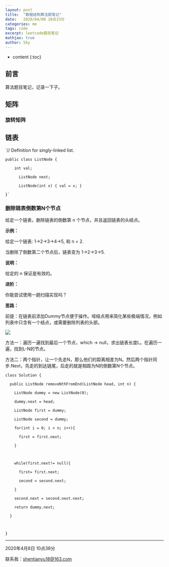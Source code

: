 ```yaml
---
layout: post
title:  "数据结构算法题笔记"
date:   2020/04/08 10点33分        
categories: me 
tags: code
excerpt: leetcode题目笔记
mathjax: true
author: Sky
---
```


* content
{:toc}

## 前言 ##
算法题目笔记，记录一下子。

## 矩阵 ##

### 旋转矩阵





## 链表 ##

`// Definition for singly-linked list.

  	public class ListNode {

   		int val;

 		  ListNode next;

  		  ListNode(int x) { val = x; }

  	}`

### 删除链表倒数第N个节点 ###
给定一个链表，删除链表的倒数第 n 个节点，并且返回链表的头结点。

**示例：**

给定一个链表: 1->2->3->4->5, 和 n = 2.

当删除了倒数第二个节点后，链表变为 1->2->3->5.

**说明：**

给定的 n 保证是有效的。

**进阶：**

你能尝试使用一趟扫描实现吗？

**思路：**

前提：在链表前添加Dummy节点便于操作。哑结点用来简化某些极端情况，例如列表中只含有一个结点，或需要删除列表的头部。

![](https://pic.leetcode-cn.com/a476f4e932fa4499e22902dcb18edba41feaf9cfe4f17869a90874fbb1fd17f5-file_1555694537876)

方法一：遍历一遍找到最后一个节点，which -> null，求出链表长度L。在遍历一遍，找到L-N的节点。

方法二：两个指针，让一个先走N，那么他们的距离相差为N。然后两个指针同步.Next，先走的到达链尾，后走的就是相距为N的倒数第N个节点。

~~~
class Solution {

  public ListNode removeNthFromEnd(ListNode head, int n) {

​    ListNode dummy = new ListNode(0);

​    dummy.next = head;

​    ListNode first = dummy;

​    ListNode second = dummy;

​    for(int i = 0; i < n; i++){

​      first = first.next;

​    }



​    while(first.next!= null){

​      first= first.next;

​      second = second.next;

​    }

​    second.next = second.next.next;

​    return dummy.next;

  }



}
~~~

























----

2020年4月8日 10点38分

联系我：shentianyu18@163.com









  


